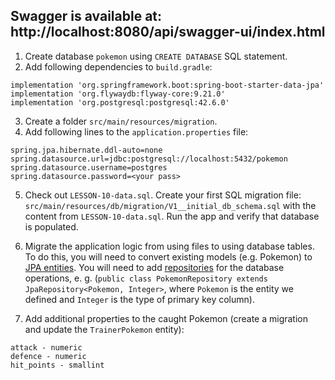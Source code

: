 ## Swagger is available at: http://localhost:8080/api/swagger-ui/index.html


1. Create database `pokemon` using `CREATE DATABASE` SQL statement.
2. Add following dependencies to `build.gradle`:
```
implementation 'org.springframework.boot:spring-boot-starter-data-jpa'
implementation 'org.flywaydb:flyway-core:9.21.0'
implementation 'org.postgresql:postgresql:42.6.0'
```
3. Create a folder `src/main/resources/migration`.
4. Add following lines to the `application.properties` file:
```
spring.jpa.hibernate.ddl-auto=none
spring.datasource.url=jdbc:postgresql://localhost:5432/pokemon
spring.datasource.username=postgres
spring.datasource.password=<your pass>
```

5. Check out `LESSON-10-data.sql`. Create your first SQL migration file: `src/main/resources/db/migration/V1__initial_db_schema.sql` 
with the content from `LESSON-10-data.sql`. Run the app and verify that database is populated.

6. Migrate the application logic from using files to using database tables.
To do this, you will need to convert existing models (e.g. Pokemon) to [JPA entities](https://www.baeldung.com/jpa-entities).
You will need to add [repositories](https://medium.com/@bubu.tripathy/best-practices-creating-repository-interfaces-with-jpa-d904bee64397) for the database operations,
e. g. (`public class PokemonRepository extends JpaRepository<Pokemon, Integer>`, where `Pokemon` is the entity we defined and `Integer` is the type of primary key column).

7. Add additional properties to the caught Pokemon (create a migration and update the `TrainerPokemon` entity):
```
attack - numeric
defence - numeric
hit_points - smallint
```